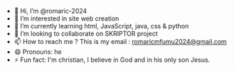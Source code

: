 - 👋 Hi, I’m @romaric-2024
- 👀 I’m interested in site web creation
- 🌱 I’m currently learning html, JavaScript, java, css & python
- 💞️ I’m looking to collaborate on SKRIPTOR project
- 📫 How to reach me ? This is my email : romaricmfumu2024@gmail.com
- 😄 Pronouns: he
- ⚡ Fun fact: I'm christian, I believe in God and in his only son Jesus.

<!---
romaric-2024/romaric-2024 is a ✨ special ✨ repository because its `README.md` (this file) appears on your GitHub profile.
You can click the Preview link to take a look at your changes.
--->
